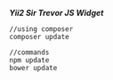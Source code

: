 ***Yii2 Sir Trevor JS Widget***

    //using composer
    composer update

    //commands
    npm update
    bower update